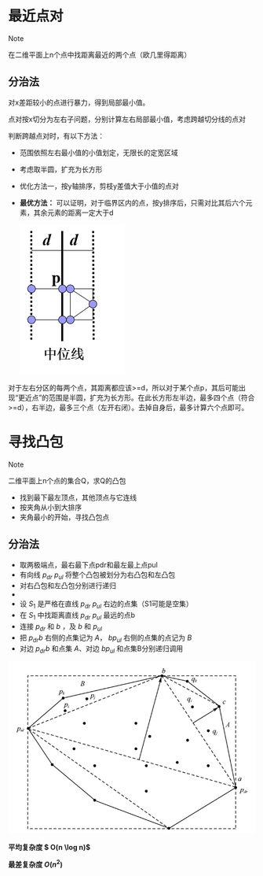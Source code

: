 # 最近点对

> [!Note]
>
> 在二维平面上n个点中找距离最近的两个点（欧几里得距离）

## 分治法

对x差距较小的点进行暴力，得到局部最小值。

点对按x切分为左右子问题，分别计算左右局部最小值，考虑跨越切分线的点对

判断跨越点对时，有以下方法：

- 范围依照左右最小值的小值划定，无限长的定宽区域
- 考虑取半圆，扩充为长方形
- 优化方法一，按y轴排序，剪枝y差值大于小值的点对
- **最优方法：** 可以证明，对于临界区内的点，按y排序后，只需对比其后六个元素，其余元素的距离一定大于d
  
  ![image-20250225153456630](./02/image-20250225153456630.png)

对于左右分区的每两个点，其距离都应该>=d，所以对于某个点p，其后可能出现“更近点”的范围是半圆，扩充为长方形。在此长方形左半边，最多四个点（符合>=d），右半边，最多三个点（左开右闭）。去掉自身后，最多计算六个点即可。

# 寻找凸包

> [!Note]
>
> 二维平面上n个点的集合Q，求Q的凸包
 
- 找到最下最左顶点，其他顶点与它连线
- 按夹角从小到大排序
- 夹角最小的开始，寻找凸包点


## 分治法



- 取两极端点，最右最下点pdr和最左最上点pul
- 有向线 $p_{dr}$ $p_{ul}$ 将整个凸包被划分为右凸包和左凸包
- 对右凸包和左凸包分别进行递归
- 
- 设 $S_1$ 是严格在直线 $p_{dr}$ $p_{ul}$ 右边的点集（S1可能是空集）
- 在 $S_1$ 中找距离直线 $p_{dr}$ $p_{ul}$ 最远的点b
- 连接 $p_{dr}$ 和 $b$ ，及 $b$ 和 $p_{ul}$
- 把 $p_{dr}b$ 右侧的点集记为 $A$， $bp_{ul}$ 右侧的点集的点记为 $B$
- 对边 $p_{dr}b$ 和点集 $A$、对边 $bp_{ul}$ 和点集B分别递归调用


![](03/tubao.png)

**平均复杂度 $ O(n \log n)$**

**最差复杂度 $O(n^2)$**

